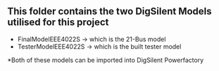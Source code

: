 ## This folder contains the two DigSilent Models utilised for this project

- FinalModelEEE4022S -> which is the 21-Bus model
- TesterModelEEE4022S -> which is the built tester model

*Both of these models can be imported into DigSilent Powerfactory
